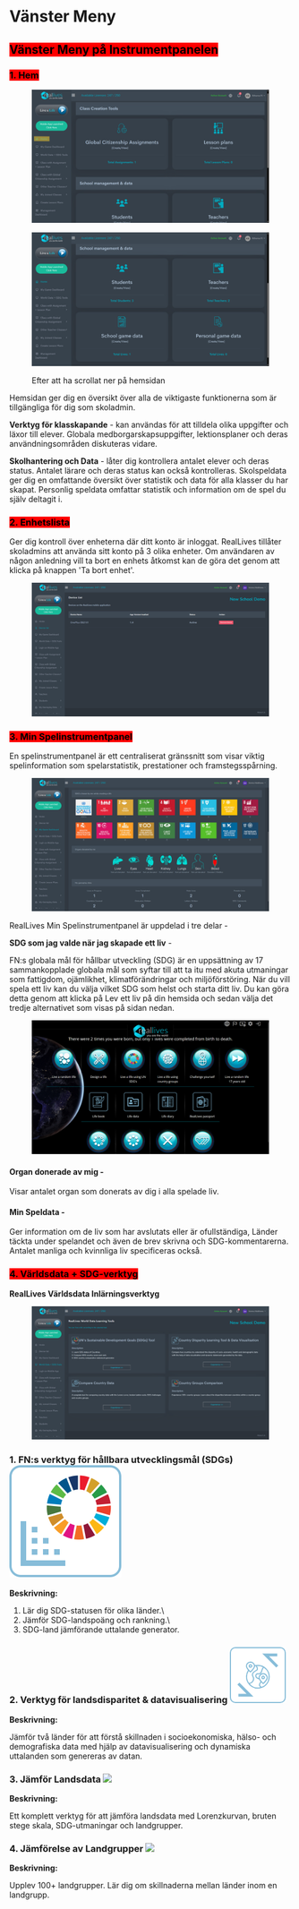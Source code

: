 # Vänster Meny

## <mark style="background-color:red;">Vänster Meny på Instrumentpanelen</mark>

### <mark style="background-color:red;">1. Hem</mark>&#x20;

<figure><img src="../../.gitbook/assets/10.png" alt=""><figcaption></figcaption></figure>

<figure><img src="../../.gitbook/assets/Screenshot 2024-02-29 102011.png" alt=""><figcaption><p>Efter att ha scrollat ner på hemsidan</p></figcaption></figure>

Hemsidan ger dig en översikt över alla de viktigaste funktionerna som är tillgängliga för dig som skoladmin.&#x20;

**Verktyg för klasskapande** - kan användas för att tilldela olika uppgifter och läxor till elever. Globala medborgarskapsuppgifter, lektionsplaner och deras användningsområden diskuteras vidare.

**Skolhantering och Data** - låter dig kontrollera antalet elever och deras status. Antalet lärare och deras status kan också kontrolleras. Skolspeldata ger dig en omfattande översikt över statistik och data för alla klasser du har skapat. Personlig speldata omfattar statistik och information om de spel du själv deltagit i.

### <mark style="background-color:red;">2. Enhetslista</mark>

Ger dig kontroll över enheterna där ditt konto är inloggat. RealLives tillåter skoladmins att använda sitt konto på 3 olika enheter. Om användaren av någon anledning vill ta bort en enhets åtkomst kan de göra det genom att klicka på knappen 'Ta bort enhet'.

<figure><img src="../../.gitbook/assets/Screenshot 2024-03-11 104059.png" alt=""><figcaption></figcaption></figure>

### <mark style="background-color:red;">3. Min Spelinstrumentpanel</mark>

En spelinstrumentpanel är ett centraliserat gränssnitt som visar viktig spelinformation som spelarstatistik, prestationer och framstegsspårning.&#x20;

<figure><img src="../../.gitbook/assets/Screenshot 2024-03-11 105442.png" alt=""><figcaption></figcaption></figure>

RealLives Min Spelinstrumentpanel är uppdelad i tre delar -

**SDG som jag valde när jag skapade ett liv** -

FN:s globala mål för hållbar utveckling (SDG) är en uppsättning av 17 sammankopplade globala mål som syftar till att ta itu med akuta utmaningar som fattigdom, ojämlikhet, klimatförändringar och miljöförstöring. När du vill spela ett liv kan du välja vilket SDG som helst och starta ditt liv. Du kan göra detta genom att klicka på Lev ett liv på din hemsida och sedan välja det tredje alternativet som visas på sidan nedan.

<figure><img src="../../.gitbook/assets/Screenshot 2024-03-11 105858.png" alt=""><figcaption></figcaption></figure>

#### Organ donerade av mig -&#x20;

Visar antalet organ som donerats av dig i alla spelade liv.&#x20;

#### Min Speldata -&#x20;

Ger information om de liv som har avslutats eller är ofullständiga, Länder täckta under spelandet och även de brev skrivna och SDG-kommentarerna. Antalet manliga och kvinnliga liv specificeras också.

### <mark style="background-color:red;">4. Världsdata + SDG-verktyg</mark>

**RealLives Världsdata Inlärningsverktyg**

<figure><img src="../../.gitbook/assets/Screenshot 2024-03-11 110827.png" alt=""><figcaption></figcaption></figure>

### 1. FN:s verktyg för hållbara utvecklingsmål (SDGs) <img src="../../.gitbook/assets/sdggoalstoolicon.svg" alt="" data-size="original">

**Beskrivning:**

1. Lär dig SDG-statusen för olika länder.\
2. Jämför SDG-landspoäng och rankning.\
3. SDG-land jämförande uttalande generator.

### &#x20;2. Verktyg för landsdisparitet & datavisualisering <img src="../../.gitbook/assets/image (1).png" alt="" data-size="original">

**Beskrivning:**

Jämför två länder för att förstå skillnaden i socioekonomiska, hälso- och demografiska data med hjälp av datavisualisering och dynamiska uttalanden som genereras av datan.

### 3. Jämför Landsdata ![](https://dev.reallivesworld.com/assets/images/tools/countrylearningtoolicon.svg)

**Beskrivning:**

Ett komplett verktyg för att jämföra landsdata med Lorenzkurvan, bruten stege skala, SDG-utmaningar och landgrupper.

### 4. Jämförelse av Landgrupper ![](https://dev.reallivesworld.com/assets/images/tools/sdggoalstoolicon.svg)

**Beskrivning:**

Upplev 100+ landgrupper. Lär dig om skillnaderna mellan länder inom en landgrupp.
